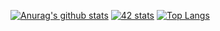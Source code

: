 [![Anurag's github stats](https://github-readme-stats.vercel.app/api?username=bazuara&count_private=true&show_icons=true)](https://github.com/anuraghazra/github-readme-stats)
[![42 stats](https://badge42.herokuapp.com/api/stats/bazuara)](https://github.com/JaeSeoKim/badge42)
[![Top Langs](https://github-readme-stats.vercel.app/api/top-langs/?username=bazuara&layout=compact)](https://github.com/anuraghazra/github-readme-stats)

<!--
**bazuara/bazuara** is a ✨ _special_ ✨ repository because its `README.md` (this file) appears on your GitHub profile.

Here are some ideas to get you started:

- 🔭 I’m currently working on ...
- 🌱 I’m currently learning ...
- 👯 I’m looking to collaborate on ...
- 🤔 I’m looking for help with ...
- 💬 Ask me about ...
- 📫 How to reach me: ...
- 😄 Pronouns: ...
- ⚡ Fun fact: ...
-->
